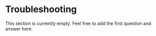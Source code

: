 # Troubleshooting

This section is currently empty. Feel free to add the first question and answer
here.

